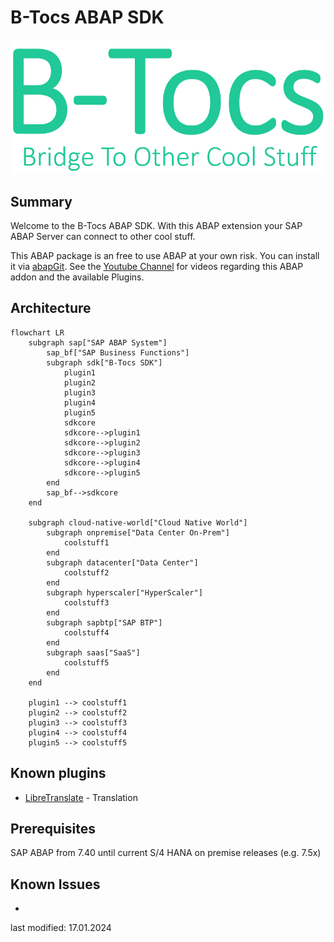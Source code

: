# B-Tocs ABAP SDK
![Bride To Other Cool Stuff](res/btocs_logo_800x340_transparent.gif)

## Summary 

Welcome to the B-Tocs ABAP SDK. With this ABAP extension your SAP ABAP Server can connect to other cool stuff.


This ABAP package is an free to use ABAP at your own risk.  You can install it via [abapGit](https://www.abapgit.org).
See the [Youtube Channel](https://youtube.com/channel/UCk4K1ZKPW4sdngJPcYeHJCA) for videos regarding this ABAP addon and the available Plugins.

## Architecture

```mermaid
flowchart LR
    subgraph sap["SAP ABAP System"]
        sap_bf["SAP Business Functions"]
        subgraph sdk["B-Tocs SDK"]
            plugin1
            plugin2
            plugin3
            plugin4
            plugin5
            sdkcore
            sdkcore-->plugin1
            sdkcore-->plugin2
            sdkcore-->plugin3
            sdkcore-->plugin4
            sdkcore-->plugin5
        end
        sap_bf-->sdkcore
    end

    subgraph cloud-native-world["Cloud Native World"]
        subgraph onpremise["Data Center On-Prem"]
            coolstuff1
        end
        subgraph datacenter["Data Center"]
            coolstuff2
        end
        subgraph hyperscaler["HyperScaler"]
            coolstuff3
        end
        subgraph sapbtp["SAP BTP"]
            coolstuff4
        end
        subgraph saas["SaaS"]
            coolstuff5
        end
    end

    plugin1 --> coolstuff1    
    plugin2 --> coolstuff2    
    plugin3 --> coolstuff3    
    plugin4 --> coolstuff4    
    plugin5 --> coolstuff5    

```

## Known plugins
- [LibreTranslate](https://github.com/b-tocs/abap_btocs_libtrl) - Translation


## Prerequisites

SAP ABAP from 7.40 until current S/4 HANA on premise releases (e.g. 7.5x)

## Known Issues

- 





last modified: 17.01.2024
